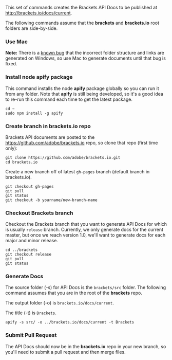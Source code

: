 This set of commands creates the Brackets API Docs to be published at http://brackets.io/docs/current.

The following commands assume that the **brackets** and **brackets.io** root folders are side-by-side.

### Use Mac

__Note:__ There is a [known bug](https://github.com/jbalsas/apify/issues/3) that the incorrect folder structure and links are generated on Windows, so use Mac to generate documents until that bug is fixed.

### Install node apify package

This command installs the node **apify** package globally so you can run it from any folder. Note that **apify** is still being developed, so it's a good idea to re-run this command each time to get the latest package.

```
cd ~
sudo npm install -g apify
```

### Create branch in brackets.io repo

Brackets API documents are posted to the https://github.com/adobe/brackets.io repo, so clone that repo (first time only):

```
git clone https://github.com/adobe/brackets.io.git
cd brackets.io
```

Create a new branch off of latest `gh-pages` branch (default branch in brackets.io).

```
git checkout gh-pages
git pull
git status
git checkout -b yourname/new-branch-name
```

### Checkout Brackets branch

Checkout the Brackets branch that you want to generate API Docs for which is usually `release` branch. Currently, we only generate docs for the current master, but once we reach version 1.0, we'll want to generate docs for each major and minor release.

```
cd ../brackets
git checkout release
git pull
git status
```

### Generate Docs

The source folder (-s) for API Docs is the `brackets/src` folder. The following command assumes that you are in the root of the **brackets** repo.

The output folder (-o) is `brackets.io/docs/current`. 

The title (-t) is `Brackets`.

```
apify -s src/ -o ../brackets.io/docs/current -t Brackets
```

### Submit Pull Request

The API Docs should now be in the **brackets.io** repo in your new branch, so you'll need to submit a pull request and then merge files.